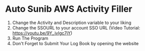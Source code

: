 # Auto Sunib AWS Activity Filler
1. Change the Activity and Description variable to your liking
2. Change the SSOURL to your account SSO URL (Video Tutorial: https://youtu.be/9Y_jvlgc7jY)
3. Run The Program
4. Don't Forget to Submit Your Log Book by opening the website

